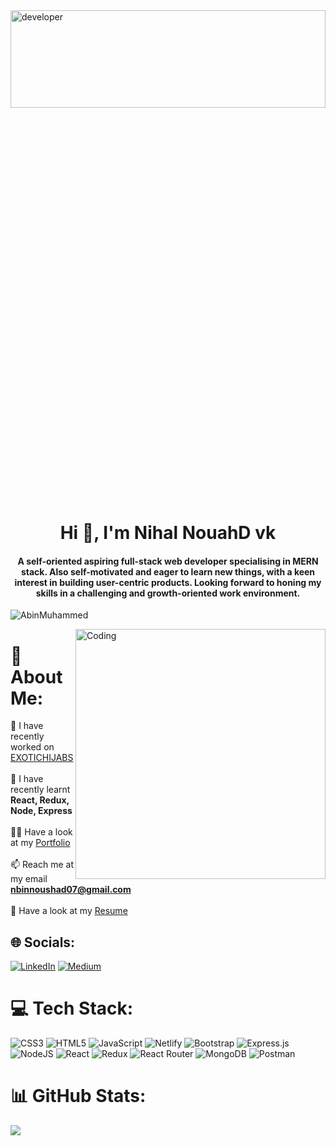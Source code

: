 
<img align="center" alt="developer" width="100%" height="20%" src="https://media.giphy.com/media/f3iwJFOVOwuy7K6FFw/giphy.gif">


<h1 align="center">Hi 👋, I'm Nihal NouahD vk</h1>
<h4 align="center">A self-oriented aspiring full-stack web developer specialising in MERN stack. Also self-motivated and eager to learn new things, with a keen interest in building user-centric products. Looking forward to honing my skills in a challenging and growth-oriented work environment.</h4>



<p align="left"> <img src="https://komarev.com/ghpvc/?username=abinmuhammed&label=Profile%20views&color=0e75b6&style=flat" alt="AbinMuhammed" /> </p>

<img align="right" alt="Coding" width="400" src="https://images.unsplash.com/photo-1542831371-29b0f74f9713?ixlib=rb-1.2.1&ixid=MnwxMjA3fDB8MHxwaG90by1wYWdlfHx8fGVufDB8fHx8&auto=format&fit=crop&w=1170&q=80">

# 💫 About Me:
🔭 I have recently worked on [EXOTICHIJABS](Exotichijabs.shop)<br><br>🌱 I have recently learnt **React, Redux, Node, Express**<br><br>👨‍💻 Have a look at my [Portfolio](https://nihalvk.netlify.app)<br><br>📫 Reach me at my email **nbinnoushad07@gmail.com**<br><br>📄 Have a look at my [Resume](https://drive.google.com/file/d/1sanb7uTO0992oM6P680vWcQYNOBLWKDu/view?usp=sharing)


## 🌐 Socials:
[![LinkedIn](https://img.shields.io/badge/LinkedIn-%230077B5.svg?logo=linkedin&logoColor=white)](https://www.linkedin.com/in/nihal-noushad-vk-295b23251/) [![Medium](https://img.shields.io/badge/Medium-12100E?logo=medium&logoColor=white)](https://medium.com/@abinmuhammed)

# 💻 Tech Stack:
![CSS3](https://img.shields.io/badge/css3-%231572B6.svg?style=for-the-badge&logo=css3&logoColor=white) ![HTML5](https://img.shields.io/badge/html5-%23E34F26.svg?style=for-the-badge&logo=html5&logoColor=white) ![JavaScript](https://img.shields.io/badge/javascript-%23323330.svg?style=for-the-badge&logo=javascript&logoColor=%23F7DF1E) ![Netlify](https://img.shields.io/badge/netlify-%23000000.svg?style=for-the-badge&logo=netlify&logoColor=#00C7B7)    ![Bootstrap](https://img.shields.io/badge/bootstrap-%23563D7C.svg?style=for-the-badge&logo=bootstrap&logoColor=white)  ![Express.js](https://img.shields.io/badge/express.js-%23404d59.svg?style=for-the-badge&logo=express&logoColor=%2361DAFB) ![NodeJS](https://img.shields.io/badge/node.js-6DA55F?style=for-the-badge&logo=node.js&logoColor=white) ![React](https://img.shields.io/badge/react-%2320232a.svg?style=for-the-badge&logo=react&logoColor=%2361DAFB) ![Redux](https://img.shields.io/badge/redux-%23593d88.svg?style=for-the-badge&logo=redux&logoColor=white) ![React Router](https://img.shields.io/badge/React_Router-CA4245?style=for-the-badge&logo=react-router&logoColor=white) ![MongoDB](https://img.shields.io/badge/MongoDB-%234ea94b.svg?style=for-the-badge&logo=mongodb&logoColor=white) ![Postman](https://img.shields.io/badge/Postman-FF6C37?style=for-the-badge&logo=postman&logoColor=white)
# 📊 GitHub Stats:

![](https://github-readme-streak-stats.herokuapp.com/?user=abinmuhammed&theme=dark&hide_border=false)<br/>

